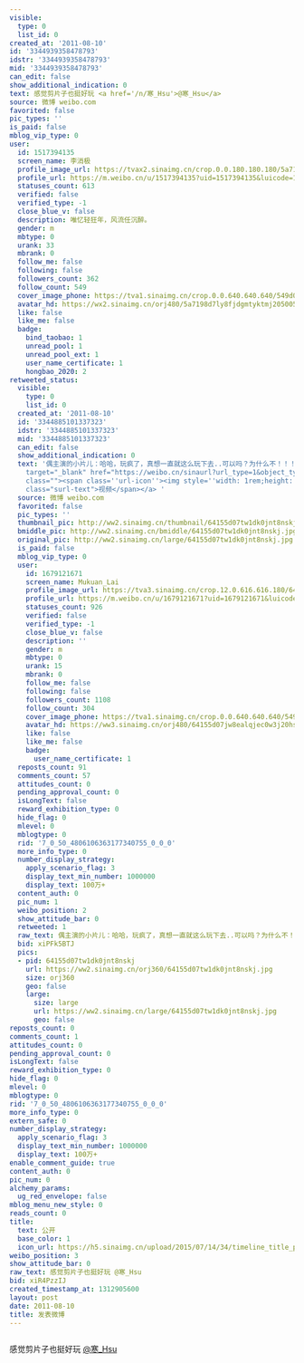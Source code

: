 ```yaml
---
visible:
  type: 0
  list_id: 0
created_at: '2011-08-10'
id: '3344939358478793'
idstr: '3344939358478793'
mid: '3344939358478793'
can_edit: false
show_additional_indication: 0
text: 感觉剪片子也挺好玩 <a href='/n/寒_Hsu'>@寒_Hsu</a>
source: 微博 weibo.com
favorited: false
pic_types: ''
is_paid: false
mblog_vip_type: 0
user:
  id: 1517394135
  screen_name: 李消极
  profile_image_url: https://tvax2.sinaimg.cn/crop.0.0.180.180.180/5a7198d7ly8fjdgmtyktmj20500500so.jpg?KID=imgbed,tva&Expires=1606399911&ssig=4TBs6%2FziDE
  profile_url: https://m.weibo.cn/u/1517394135?uid=1517394135&luicode=10000011&lfid=2304131517394135_-_WEIBO_SECOND_PROFILE_WEIBO
  statuses_count: 613
  verified: false
  verified_type: -1
  close_blue_v: false
  description: 唯忆轻狂年，风流任沉醉。
  gender: m
  mbtype: 0
  urank: 33
  mbrank: 0
  follow_me: false
  following: false
  followers_count: 362
  follow_count: 549
  cover_image_phone: https://tva1.sinaimg.cn/crop.0.0.640.640.640/549d0121tw1egm1kjly3jj20hs0hsq4f.jpg
  avatar_hd: https://wx2.sinaimg.cn/orj480/5a7198d7ly8fjdgmtyktmj20500500so.jpg
  like: false
  like_me: false
  badge:
    bind_taobao: 1
    unread_pool: 1
    unread_pool_ext: 1
    user_name_certificate: 1
    hongbao_2020: 2
retweeted_status:
  visible:
    type: 0
    list_id: 0
  created_at: '2011-08-10'
  id: '3344885101337323'
  idstr: '3344885101337323'
  mid: '3344885101337323'
  can_edit: false
  show_additional_indication: 0
  text: '偶主演的小片儿：哈哈，玩疯了，真想一直就这么玩下去..可以吗？为什么不！！！ 分享图片 <a data-url="http://t.cn/aRjuCn"
    target="_blank" href="https://weibo.cn/sinaurl?url_type=1&object_type=&pos=1&luicode=10000011&lfid=2304131517394135_-_WEIBO_SECOND_PROFILE_WEIBO&u=http%3A%2F%2Fv.youku.com%2Fv_show%2Fid_XMjkxNDQxMjY4.html%3Furl_type%3D1%26object_type%3D%26pos%3D1"
    class=""><span class=''url-icon''><img style=''width: 1rem;height: 1rem'' src=''http://u1.sinaimg.cn/upload/2014/10/16/timeline_card_small_video_default.png''></span><span
    class="surl-text">视频</span></a> '
  source: 微博 weibo.com
  favorited: false
  pic_types: ''
  thumbnail_pic: http://ww2.sinaimg.cn/thumbnail/64155d07tw1dk0jnt8nskj.jpg
  bmiddle_pic: http://ww2.sinaimg.cn/bmiddle/64155d07tw1dk0jnt8nskj.jpg
  original_pic: http://ww2.sinaimg.cn/large/64155d07tw1dk0jnt8nskj.jpg
  is_paid: false
  mblog_vip_type: 0
  user:
    id: 1679121671
    screen_name: Mukuan_Lai
    profile_image_url: https://tva3.sinaimg.cn/crop.12.0.616.616.180/64155d07jw8ealqjec0w3j20hs0h4jtb.jpg?KID=imgbed,tva&Expires=1606399911&ssig=JVqQzPJ878
    profile_url: https://m.weibo.cn/u/1679121671?uid=1679121671&luicode=10000011&lfid=2304131517394135_-_WEIBO_SECOND_PROFILE_WEIBO
    statuses_count: 926
    verified: false
    verified_type: -1
    close_blue_v: false
    description: ''
    gender: m
    mbtype: 0
    urank: 15
    mbrank: 0
    follow_me: false
    following: false
    followers_count: 1108
    follow_count: 304
    cover_image_phone: https://tva1.sinaimg.cn/crop.0.0.640.640.640/549d0121tw1egm1kjly3jj20hs0hsq4f.jpg
    avatar_hd: https://ww3.sinaimg.cn/orj480/64155d07jw8ealqjec0w3j20hs0h4jtb.jpg
    like: false
    like_me: false
    badge:
      user_name_certificate: 1
  reposts_count: 91
  comments_count: 57
  attitudes_count: 0
  pending_approval_count: 0
  isLongText: false
  reward_exhibition_type: 0
  hide_flag: 0
  mlevel: 0
  mblogtype: 0
  rid: '7_0_50_4806106363177340755_0_0_0'
  more_info_type: 0
  number_display_strategy:
    apply_scenario_flag: 3
    display_text_min_number: 1000000
    display_text: 100万+
  content_auth: 0
  pic_num: 1
  weibo_position: 2
  show_attitude_bar: 0
  retweeted: 1
  raw_text: 偶主演的小片儿：哈哈，玩疯了，真想一直就这么玩下去..可以吗？为什么不！！！ 分享图片 http://t.cn/aRjuCn ​​​
  bid: xiPFk5BTJ
  pics:
  - pid: 64155d07tw1dk0jnt8nskj
    url: https://ww2.sinaimg.cn/orj360/64155d07tw1dk0jnt8nskj.jpg
    size: orj360
    geo: false
    large:
      size: large
      url: https://ww2.sinaimg.cn/large/64155d07tw1dk0jnt8nskj.jpg
      geo: false
reposts_count: 0
comments_count: 1
attitudes_count: 0
pending_approval_count: 0
isLongText: false
reward_exhibition_type: 0
hide_flag: 0
mlevel: 0
mblogtype: 0
rid: '7_0_50_4806106363177340755_0_0_0'
more_info_type: 0
extern_safe: 0
number_display_strategy:
  apply_scenario_flag: 3
  display_text_min_number: 1000000
  display_text: 100万+
enable_comment_guide: true
content_auth: 0
pic_num: 0
alchemy_params:
  ug_red_envelope: false
mblog_menu_new_style: 0
reads_count: 0
title:
  text: 公开
  base_color: 1
  icon_url: https://h5.sinaimg.cn/upload/2015/07/14/34/timeline_title_public_default.png
weibo_position: 3
show_attitude_bar: 0
raw_text: 感觉剪片子也挺好玩 @寒_Hsu
bid: xiR4PzzIJ
created_timestamp_at: 1312905600
layout: post
date: 2011-08-10
title: 发表微博
---
```


![]()

感觉剪片子也挺好玩 <a href='/n/寒_Hsu'>@寒_Hsu</a>

